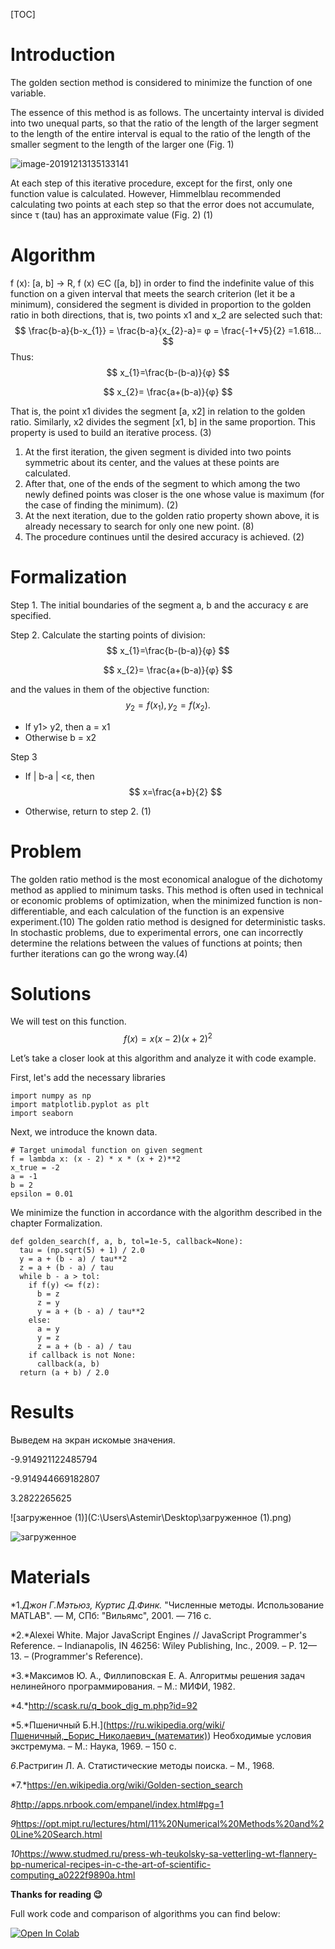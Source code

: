 [TOC]

# Introduction

The golden section method is considered to minimize the function of one variable.

The essence of this method is as follows. The uncertainty interval is divided into two unequal parts, so that the ratio of the length of the larger segment to the length of the entire interval is equal to the ratio of the length of the smaller segment to the length of the larger one (Fig. 1)

![image-20191213135133141](C:\Users\Astemir\Desktop\image-20191213135133141.png)

At each step of this iterative procedure, except for the first, only one function value is calculated. However, Himmelblau recommended calculating two points at each step so that the error does not accumulate, since τ (tau) has an approximate value (Fig. 2) (1)

# Algorithm

f (x): [a, b] → R, f (x) ∈C ([a, b]) in order to find the indefinite value of this function on a given interval that meets the search criterion (let it be a minimum), considered the segment is divided in proportion to the golden ratio in both directions, that is, two points x1 and x_2 are selected such that:
$$
\frac{b-a}{b-x_{1}} = \frac{b-a}{x_{2}-a}= φ = \frac{-1+√5}{2} =1.618...
$$
Thus:
$$
x_{1}=\frac{b-(b-a)}{φ}
$$

$$
x_{2}= \frac{a+(b-a)}{φ}
$$

That is, the point x1 divides the segment [a, x2] in relation to the golden ratio. Similarly, x2 divides the segment [x1, b] in the same proportion. This property is used to build an iterative process. (3)

1. At the first iteration, the given segment is divided into two points symmetric about its center, and the values at these points are calculated.
2. After that, one of the ends of the segment to which among the two newly defined points was closer is the one whose value is maximum (for the case of finding the minimum). (2)
3. At the next iteration, due to the golden ratio property shown above, it is already necessary to search for only one new point. (8)
4. The procedure continues until the desired accuracy is achieved. (2)

# Formalization

Step 1. The initial boundaries of the segment a, b and the accuracy ε are specified.

Step 2. Calculate the starting points of division:
$$
x_{1}=\frac{b-(b-a)}{φ}
$$

$$
x_{2}= \frac{a+(b-a)}{φ}
$$

and the values in them of the objective function:
$$
   y_{2}=f(x_{1}),y_{2}=f(x_{2}).
$$


   - If y1> y2, then a = x1
   - Otherwise b = x2

Step 3

- If | b-a | <ε, then
  $$
  x=\frac{a+b}{2}
  $$

- Otherwise, return to step 2. (1)



# Problem

The golden ratio method is the most economical analogue of the dichotomy method as applied to minimum tasks. This method is often used in technical or economic problems of optimization, when the minimized function is non-differentiable, and each calculation of the function is an expensive experiment.(10)
The golden ratio method is designed for deterministic tasks. In stochastic problems, due to experimental errors, one can incorrectly determine the relations between the values of functions at points; then further iterations can go the wrong way.(4)



# Solutions

We will test on this function.
$$
f(x) = x(x-2)(x+2)^2
$$

Let’s take a closer look at this algorithm and analyze it with code example.

First, let's add the necessary libraries

```
import numpy as np
import matplotlib.pyplot as plt
import seaborn
```

Next, we introduce the known data. 

```
# Target unimodal function on given segment
f = lambda x: (x - 2) * x * (x + 2)**2
x_true = -2
a = -1
b = 2
epsilon = 0.01
```

We minimize the function in accordance with the algorithm described in the chapter Formalization.

```
def golden_search(f, a, b, tol=1e-5, callback=None):
  tau = (np.sqrt(5) + 1) / 2.0
  y = a + (b - a) / tau**2
  z = a + (b - a) / tau
  while b - a > tol:
​    if f(y) <= f(z):
​      b = z
​      z = y
​      y = a + (b - a) / tau**2
​    else:
​      a = y
​      y = z
​      z = a + (b - a) / tau
​    if callback is not None:
​      callback(a, b)
  return (a + b) / 2.0
```



# Results

Выведем на экран искомые значения.

-9.914921122485794 

-9.914944669182807 

3.2822265625

![загруженное (1)](C:\Users\Astemir\Desktop\загруженное (1).png)

![загруженное](C:\Users\Astemir\Desktop\загруженное.png)

# Materials

*1.*Джон Г.Мэтьюз, Куртис Д.Финк.* "Численные методы. Использование MATLAB". — М, СПб: "Вильямс", 2001. — 716 с.

*2.*Alexei White. Major JavaScript     Engines // JavaScript Programmer's Reference. – Indianapolis, IN 46256: Wiley Publishing, Inc.,     2009. – P. 12—13. – (Programmer's Reference).

*3.*Максимов Ю. А., Филлиповская Е. А. Алгоритмы     решения задач нелинейного программирования. – М.: МИФИ, 1982.

*4.*http://scask.ru/q_book_dig_m.php?id=92

*5.*Пшеничный Б.Н.](https://ru.wikipedia.org/wiki/Пшеничный,_Борис_Николаевич_(математик)) Необходимые     условия экстремума. – М.: Наука, 1969. – 150 с.

*6*.Растригин Л. А. Статистические методы     поиска. – М., 1968.

*7.*https://en.wikipedia.org/wiki/Golden-section_search

*8*http://apps.nrbook.com/empanel/index.html#pg=1

*9*https://opt.mipt.ru/lectures/html/11%20Numerical%20Methods%20and%20Line%20Search.html

*10*https://www.studmed.ru/press-wh-teukolsky-sa-vetterling-wt-flannery-bp-numerical-recipes-in-c-the-art-of-scientific-computing_a0222f9890a.html

**Thanks for reading 😉**

Full work code and comparison of algorithms you can find below:

[![Open In Colab](https://camo.githubusercontent.com/e3c69ca1b09d36bcce13a6dd37a45fb86bbf0373/68747470733a2f2f636f6c61622e72657365617263682e676f6f676c652e636f6d2f6173736574732f636f6c61622d62616467652e73766723627574746f6e)](https://colab.research.google.com/drive/18XbzoaLi5hqBHGXnVLyYFcRUVIcwrL8E#scrollTo=It3PEH1eZY1M&line=16&uniqifier=1)

 

